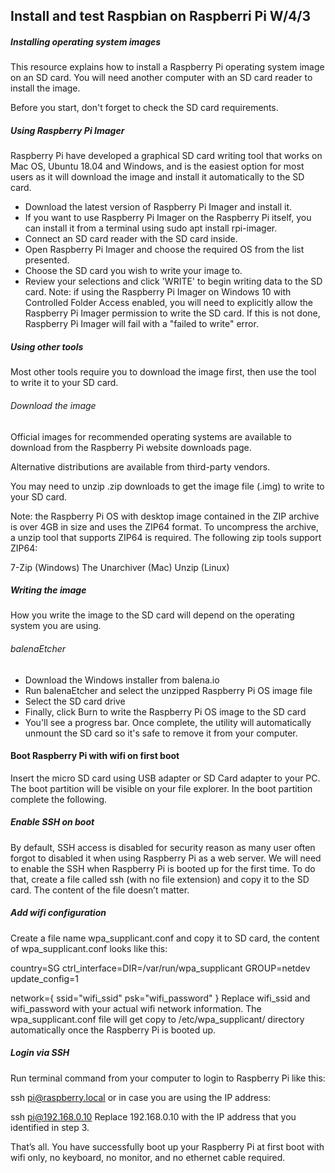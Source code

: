 ## Install and test Raspbian on Raspberri Pi W/4/3

##### Installing operating system images

This resource explains how to install a Raspberry Pi operating system image on an SD card. You will need another computer with an SD card reader to install the image.

Before you start, don't forget to check the SD card requirements.

##### Using Raspberry Pi Imager

Raspberry Pi have developed a graphical SD card writing tool that works on Mac OS, Ubuntu 18.04 and Windows, and is the easiest option for most users as it will download the image and install it automatically to the SD card.

- Download the latest version of Raspberry Pi Imager and install it.
- If you want to use Raspberry Pi Imager on the Raspberry Pi itself, you can install it from a terminal using sudo apt install rpi-imager.
- Connect an SD card reader with the SD card inside.
- Open Raspberry Pi Imager and choose the required OS from the list presented.
- Choose the SD card you wish to write your image to.
- Review your selections and click 'WRITE' to begin writing data to the SD card.
  Note: if using the Raspberry Pi Imager on Windows 10 with Controlled Folder Access enabled, you will need to explicitly allow the Raspberry Pi Imager permission to write the SD card. If this is not done, Raspberry Pi Imager will fail with a "failed to write" error.

##### Using other tools

Most other tools require you to download the image first, then use the tool to write it to your SD card.

###### Download the image

Official images for recommended operating systems are available to download from the Raspberry Pi website downloads page.

Alternative distributions are available from third-party vendors.

You may need to unzip .zip downloads to get the image file (.img) to write to your SD card.

Note: the Raspberry Pi OS with desktop image contained in the ZIP archive is over 4GB in size and uses the ZIP64 format. To uncompress the archive, a unzip tool that supports ZIP64 is required. The following zip tools support ZIP64:

7-Zip (Windows)
The Unarchiver (Mac)
Unzip (Linux)

##### Writing the image

How you write the image to the SD card will depend on the operating system you are using.

###### balenaEtcher

- Download the Windows installer from balena.io
- Run balenaEtcher and select the unzipped Raspberry Pi OS image file
- Select the SD card drive
- Finally, click Burn to write the Raspberry Pi OS image to the SD card
- You'll see a progress bar. Once complete, the utility will automatically unmount the SD card so it's safe to remove it from your computer.

#### Boot Raspberry Pi with wifi on first boot

Insert the micro SD card using USB adapter or SD Card adapter to your PC. The boot partition will be visible on your file explorer. In the boot partition complete the following.

##### Enable SSH on boot

By default, SSH access is disabled for security reason as many user often forgot to disabled it when using Raspberry Pi as a web server. We will need to enable the SSH when Raspberry Pi is booted up for the first time. To do that, create a file called ssh (with no file extension) and copy it to the SD card. The content of the file doesn’t matter.

##### Add wifi configuration

Create a file name wpa_supplicant.conf and copy it to SD card, the content of wpa_supplicant.conf looks like this:

country=SG
ctrl_interface=DIR=/var/run/wpa_supplicant GROUP=netdev
update_config=1

network={
    ssid="wifi_ssid"
    psk="wifi_password"
}
Replace wifi_ssid and wifi_password with your actual wifi network information. The wpa_supplicant.conf file will get copy to /etc/wpa_supplicant/ directory automatically once the Raspberry Pi is booted up.

##### Login via SSH

Run terminal command from your computer to login to Raspberry Pi like this:

ssh pi@raspberry.local
or in case you are using the IP address:

ssh pi@192.168.0.10
Replace 192.168.0.10 with the IP address that you identified in step 3.

That’s all. You have successfully boot up your Raspberry Pi at first boot with wifi only, no keyboard, no monitor, and no ethernet cable required.



